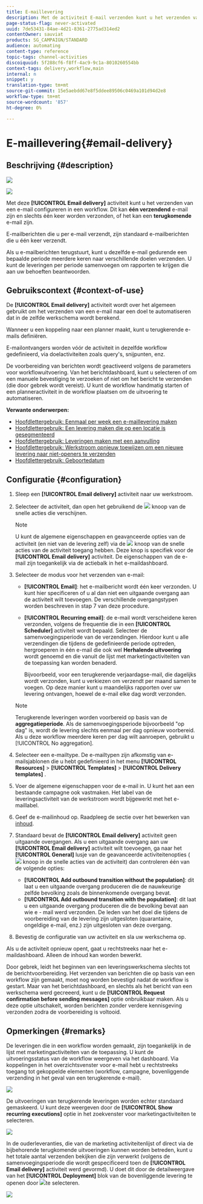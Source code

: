 ```yaml
---
title: E-maillevering
description: Met de activiteit E-mail verzenden kunt u het verzenden van één verzendende e-mail of een terugkerende e-mail configureren in een workflow.
page-status-flag: never-activated
uuid: 7de53431-84ae-4d21-8361-2775ad314ed2
contentOwner: sauviat
products: SG_CAMPAIGN/STANDARD
audience: automating
content-type: reference
topic-tags: channel-activities
discoiquuid: 5f288cf6-f8ff-4ac9-9c1a-8010260554bb
context-tags: delivery,workflow,main
internal: n
snippet: y
translation-type: tm+mt
source-git-commit: 15e5aebdd67e8f5ddee89506c0469a101d94d2e8
workflow-type: tm+mt
source-wordcount: '857'
ht-degree: 0%

---
```



# E-maillevering{#email-delivery}

## Beschrijving {#description}

![](assets/email.png)

![](assets/recurrentemail.png)

Met deze **[!UICONTROL Email delivery]** activiteit kunt u het verzenden van een e-mail configureren in een workflow. Dit kan **één verzendend** e-mail zijn en slechts één keer worden verzonden, of het kan een **terugkomende** e-mail zijn.

E-mailberichten die u per e-mail verzendt, zijn standaard e-mailberichten die u één keer verzendt.

Als u e-mailberichten terugstuurt, kunt u dezelfde e-mail gedurende een bepaalde periode meerdere keren naar verschillende doelen verzenden. U kunt de leveringen per periode samenvoegen om rapporten te krijgen die aan uw behoeften beantwoorden.

## Gebruikscontext {#context-of-use}

De **[!UICONTROL Email delivery]** activiteit wordt over het algemeen gebruikt om het verzenden van een e-mail naar een doel te automatiseren dat in de zelfde werkschema wordt berekend.

Wanneer u een koppeling naar een planner maakt, kunt u terugkerende e-mails definiëren.

E-mailontvangers worden vóór de activiteit in dezelfde workflow gedefinieerd, via doelactiviteiten zoals query&#39;s, snijpunten, enz.

De voorbereiding van berichten wordt geactiveerd volgens de parameters voor workflowuitvoering. Van het berichtdashboard, kunt u selecteren of om een manuele bevestiging te verzoeken of niet om het bericht te verzenden (die door gebrek wordt vereist). U kunt de workflow handmatig starten of een planneractiviteit in de workflow plaatsen om de uitvoering te automatiseren.

**Verwante onderwerpen:**

* [Hoofdlettergebruik: Eenmaal per week een e-maillevering maken](../../automating/using/workflow-weekly-offer.md)
* [Hoofdlettergebruik: Een levering maken die op een locatie is gesegmenteerd](../../automating/using/workflow-segmentation-location.md)
* [Hoofdlettergebruik: Leveringen maken met een aanvulling](../../automating/using/workflow-created-query-with-complement.md)
* [Hoofdlettergebruik: Werkstroom opnieuw toewijzen om een nieuwe levering naar niet-openers te verzenden](../../automating/using/workflow-cross-channel-retargeting.md)
* [Hoofdlettergebruik: Geboortedatum](../../automating/using/birthday-delivery.md)

## Configuratie {#configuration}

1. Sleep een **[!UICONTROL Email delivery]** activiteit naar uw werkstroom.
1. Selecteer de activiteit, dan open het gebruikend de ![](assets/edit_darkgrey-24px.png) knoop van de snelle acties die verschijnen.

   >[!NOTE]
   >
   >U kunt de algemene eigenschappen en geavanceerde opties van de activiteit (en niet van de levering zelf) via de ![](assets/dlv_activity_params-24px.png) knoop van de snelle acties van de activiteit toegang hebben. Deze knop is specifiek voor de **[!UICONTROL Email delivery]** activiteit. De eigenschappen van de e-mail zijn toegankelijk via de actiebalk in het e-maildashboard.

1. Selecteer de modus voor het verzenden van e-mail:

   * **[!UICONTROL Email]**: het e-mailbericht wordt één keer verzonden. U kunt hier specificeren of u al dan niet een uitgaande overgang aan de activiteit wilt toevoegen. De verschillende overgangstypen worden beschreven in stap 7 van deze procedure.
   * **[!UICONTROL Recurring email]**: de e-mail wordt verscheidene keren verzonden, volgens de frequentie die in een **[!UICONTROL Scheduler]** activiteit wordt bepaald. Selecteer de samenvoegingsperiode van de verzendingen. Hierdoor kunt u alle verzendingen die tijdens de gedefinieerde periode optreden, hergroeperen in één e-mail die ook wel **Herhalende uitvoering** wordt genoemd en die vanuit de lijst met marketingactiviteiten van de toepassing kan worden benaderd.

      Bijvoorbeeld, voor een terugkerende verjaardagse-mail, die dagelijks wordt verzonden, kunt u verkiezen om verzendt per maand samen te voegen. Op deze manier kunt u maandelijks rapporten over uw levering ontvangen, hoewel de e-mail elke dag wordt verzonden.
   >[!NOTE]
   >
   >Terugkerende leveringen worden voorbereid op basis van de **aggregatieperiode**. Als de samenvoegingsperiode bijvoorbeeld &quot;op dag&quot; is, wordt de levering slechts eenmaal per dag opnieuw voorbereid. Als u deze workflow meerdere keren per dag wilt aanroepen, gebruikt u [!UICONTROL No aggregation].

1. Selecteer een e-mailtype. De e-mailtypen zijn afkomstig van e-mailsjablonen die u hebt gedefinieerd in het menu **[!UICONTROL Resources]** > **[!UICONTROL Templates]** > **[!UICONTROL Delivery templates]** .
1. Voer de algemene eigenschappen voor de e-mail in. U kunt het aan een bestaande campagne ook vastmaken. Het label van de leveringsactiviteit van de werkstroom wordt bijgewerkt met het e-maillabel.
1. Geef de e-mailinhoud op. Raadpleeg de sectie over het bewerken van [inhoud](../../designing/using/designing-content-in-adobe-campaign.md).
1. Standaard bevat de **[!UICONTROL Email delivery]** activiteit geen uitgaande overgangen. Als u een uitgaande overgang aan uw **[!UICONTROL Email delivery]** activiteit wilt toevoegen, ga naar het **[!UICONTROL General]** lusje van de geavanceerde activiteitenopties ( ![](assets/dlv_activity_params-24px.png) knoop in de snelle acties van de activiteit) dan controleren één van de volgende opties:

   * **[!UICONTROL Add outbound transition without the population]**: dit laat u een uitgaande overgang produceren die de nauwkeurige zelfde bevolking zoals de binnenkomende overgang bevat.
   * **[!UICONTROL Add outbound transition with the population]**: dit laat u een uitgaande overgang produceren die de bevolking bevat aan wie e - mail werd verzonden. De leden van het doel die tijdens de voorbereiding van de levering zijn uitgesloten (quarantaine, ongeldige e-mail, enz.) zijn uitgesloten van deze overgang.

1. Bevestig de configuratie van uw activiteit en sla uw werkschema op.

Als u de activiteit opnieuw opent, gaat u rechtstreeks naar het e-maildashboard. Alleen de inhoud kan worden bewerkt.

Door gebrek, leidt het beginnen van een leveringswerkschema slechts tot de berichtvoorbereiding. Het verzenden van berichten die op basis van een workflow zijn gemaakt, moet nog worden bevestigd nadat de workflow is gestart. Maar van het berichtdashboard, en slechts als het bericht van een werkschema werd gecreeerd, kunt u de **[!UICONTROL Request confirmation before sending messages]** optie onbruikbaar maken. Als u deze optie uitschakelt, worden berichten zonder verdere kennisgeving verzonden zodra de voorbereiding is voltooid.

## Opmerkingen {#remarks}

De leveringen die in een workflow worden gemaakt, zijn toegankelijk in de lijst met marketingactiviteiten van de toepassing. U kunt de uitvoeringsstatus van de workflow weergeven via het dashboard. Via koppelingen in het overzichtsvenster voor e-mail hebt u rechtstreeks toegang tot gekoppelde elementen (workflow, campagne, bovenliggende verzending in het geval van een terugkerende e-mail).

![](assets/wkf_display_recurrent_executions_2.png)

De uitvoeringen van terugkerende leveringen worden echter standaard gemaskeerd. U kunt deze weergeven door de **[!UICONTROL Show recurring executions]** optie in het zoekvenster voor marketingactiviteiten te selecteren.

![](assets/wkf_display_recurrent_executions.png)

In de ouderleveranties, die van de marketing activiteitenlijst of direct via de bijbehorende terugkomende uitvoeringen kunnen worden betreden, kunt u het totale aantal verzenden bekijken die zijn verwerkt (volgens de samenvoegingsperiode die wordt gespecificeerd toen de **[!UICONTROL Email delivery]** activiteit werd gevormd). U doet dit door de detailweergave van het **[!UICONTROL Deployment]** blok van de bovenliggende levering te openen door ![](assets/wkf_dlv_detail_button.png)te selecteren.

![](assets/wkf_display_recurrent_executions_3.png)
